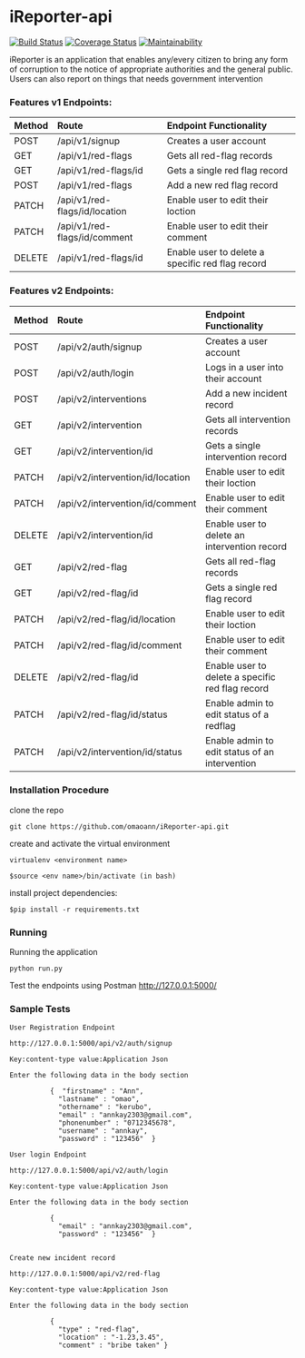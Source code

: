 # iReporter-api

[![Build Status](https://travis-ci.org/omaoann/iReporter-api.svg?branch=develop)](https://travis-ci.org/omaoann/iReporter-api)
[![Coverage Status](https://coveralls.io/repos/github/omaoann/iReporter-api/badge.svg?branch=develop)](https://coveralls.io/github/omaoann/iReporter-api?branch=develop)
[![Maintainability](https://api.codeclimate.com/v1/badges/b6e2fd0b59d4f4c0316e/maintainability)](https://codeclimate.com/github/omaoann/iReporter-api/maintainability)

iReporter is an application that enables any/every citizen to bring any form of corruption to the notice of appropriate authorities and the general public. Users can also report on things that needs government intervention

### Features v1 Endpoints:

| Method | Route | Endpoint Functionality |
| :---         |     :---       |          :--- |
| POST   | /api/v1/signup     | Creates a user account    |
| GET     | /api/v1/red-flags        | Gets all red-flag records     |
| GET     | /api/v1/red-flags/id      |Gets a single red flag record     |
| POST     | /api/v1/red-flags       | Add a new red flag record     |
| PATCH     | /api/v1/red-flags/id/location        | Enable user to edit their loction      |
| PATCH     | /api/v1/red-flags/id/comment       | Enable user to edit their comment     |
| DELETE     | /api/v1/red-flags/id       | Enable user to delete a specific red flag record     |    |

### Features v2 Endpoints:

| Method | Route | Endpoint Functionality |
| :---         |     :---       |          :--- |
| POST   | /api/v2/auth/signup     | Creates a user account    |
| POST   | /api/v2/auth/login     | Logs in a user into their account    |
| POST     | /api/v2/interventions       | Add a new incident record     |
| GET     | /api/v2/intervention        | Gets all intervention records     |
| GET     | /api/v2/intervention/id      |Gets a single intervention record     |
| PATCH     | /api/v2/intervention/id/location        | Enable user to edit their loction      |
| PATCH     | /api/v2/intervention/id/comment       | Enable user to edit their comment     |
| DELETE     | /api/v2/intervention/id       | Enable user to delete an intervention record     |    |
| GET     | /api/v2/red-flag        | Gets all red-flag records     |
| GET     | /api/v2/red-flag/id      |Gets a single red flag record     |
| PATCH     | /api/v2/red-flag/id/location        | Enable user to edit their loction      |
| PATCH     | /api/v2/red-flag/id/comment       | Enable user to edit their comment     |
| DELETE     | /api/v2/red-flag/id       | Enable user to delete a specific red flag record     |    |
| PATCH    | /api/v2/red-flag/id/status       | Enable admin to edit status of a redflag     |    |
| PATCH    | /api/v2/intervention/id/status       | Enable admin to edit status of an intervention     |    |

### Installation Procedure

clone the repo

``` 
git clone https://github.com/omaoann/iReporter-api.git

```

create and activate the virtual environment

```
virtualenv <environment name>

```
```
$source <env name>/bin/activate (in bash)

```
install project dependencies:

```
$pip install -r requirements.txt

```
### Running

Running the application
```
python run.py

```
Test the endpoints using Postman http://127.0.0.1:5000/


### Sample Tests

```
User Registration Endpoint

http://127.0.0.1:5000/api/v2/auth/signup

Key:content-type value:Application Json

Enter the following data in the body section

          {  "firstname" : "Ann",
            "lastname" : "omao",
            "othername" : "kerubo",
            "email" : "annkay2303@gmail.com",
            "phonenumber" : "0712345678",
            "username" : "annkay",
            "password" : "123456"  }

User login Endpoint

http://127.0.0.1:5000/api/v2/auth/login

Key:content-type value:Application Json

Enter the following data in the body section

          { 
            "email" : "annkay2303@gmail.com",
            "password" : "123456"  }


Create new incident record

http://127.0.0.1:5000/api/v2/red-flag

Key:content-type value:Application Json

Enter the following data in the body section
        
          { 
            "type" : "red-flag",
            "location" : "-1.23,3.45",
            "comment" : "bribe taken" }
                

